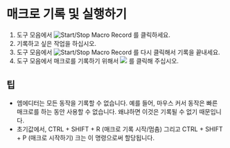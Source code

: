 # 매크로 기록 및 실행하기

1. 도구 모음에서 ![Start/Stop Macro Record](../../images/macrorecord..png)
를 클릭하세요.
2. 기록하고 싶은 작업을 하십시오.
3. 도구 모음에서
![Start/Stop Macro Record](../../images/macrorecord..png)
를 다시 클릭해서 기록을 끝내세요.
4. 도구 모음에서 매크로를 기록하기 위해서 ![](../../images/macrorun..png) 를 클릭해 주십시오.

## 팁

- 엠에디터는 모든 동작을 기록할 수 없습니다. 예를 들어, 마우스 커서 동작은 빠른 매크로를 하는 동안 사용할 수 없습니다. 왜냐하면 이것은 기록될 수 없기 때문입니다.
- 초기값에서, CTRL + SHIFT + R (매크로 기록 시작/멈춤) 그리고 CTRL + SHIFT + P (매크로 시작하기) 크는 이 명령으로써 할당됩니다.
